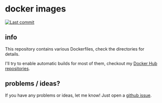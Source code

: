# docker images

[![Last commit](https://img.shields.io/github/last-commit/simonkowallik/docker.svg?color=brightgreen)](https://github.com/simonkowallik/docker)

## info
This repository contains various Dockerfiles, check the directories for details.

I'll try to enable automatic builds for most of them, checkout my [Docker Hub repositories](https://hub.docker.com/u/simonkowallik/).

## problems / ideas?
If you have any problems or ideas, let me know!
Just open a [github issue](https://github.com/simonkowallik/docker/issues).
